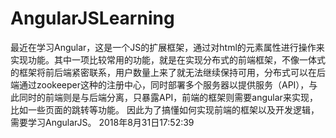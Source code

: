 # AngularJSLearning
最近在学习Angular，这是一个JS的扩展框架，通过对html的元素属性进行操作来实现功能。其中一项比较常用的功能，就是在实现分布式的前端框架，不像一体式的框架将前后端紧密联系，用户数量上来了就无法继续保持可用，分布式可以在后端通过zookeeper这种的注册中心，同时部署多个服务器以提供服务（API），与此同时的前端则是与后端分离，只暴露API，前端的框架则需要angular来实现，比如一些页面的跳转等功能。
因此为了搞懂如何实现前端的框架以及开发逻辑，需要学习AngularJS。
2018年8月31日17:52:39
